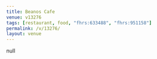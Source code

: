 ```yaml
---
title: Beanos Cafe
venue: v13276
tags: [restaurant, food, "fhrs:633488", "fhrs:951158"]
permalink: /v/13276/
layout: venue
---
```

null